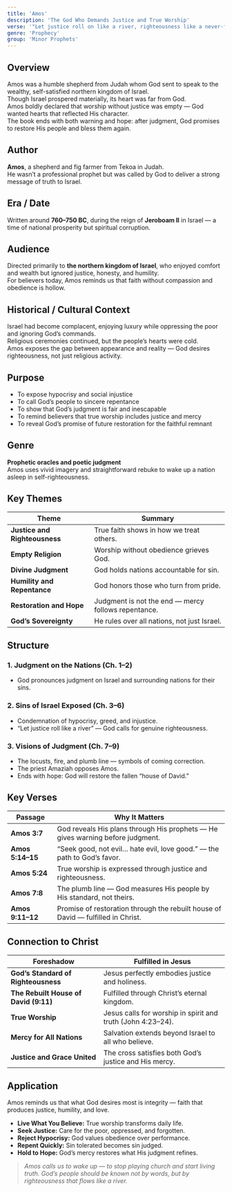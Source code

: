 ```yaml
---
title: 'Amos'
description: 'The God Who Demands Justice and True Worship'
verse: '"Let justice roll on like a river, righteousness like a never-failing stream." — Amos 5:24'
genre: 'Prophecy'
group: 'Minor Prophets'
---
```


## Overview  
Amos was a humble shepherd from Judah whom God sent to speak to the wealthy, self-satisfied northern kingdom of Israel.  
Though Israel prospered materially, its heart was far from God.  
Amos boldly declared that worship without justice was empty — God wanted hearts that reflected His character.  
The book ends with both warning and hope: after judgment, God promises to restore His people and bless them again.

## Author  
**Amos**, a shepherd and fig farmer from Tekoa in Judah.  
He wasn’t a professional prophet but was called by God to deliver a strong message of truth to Israel.

## Era / Date  
Written around **760–750 BC**, during the reign of **Jeroboam II** in Israel — a time of national prosperity but spiritual corruption.

## Audience  
Directed primarily to **the northern kingdom of Israel**, who enjoyed comfort and wealth but ignored justice, honesty, and humility.  
For believers today, Amos reminds us that faith without compassion and obedience is hollow.

## Historical / Cultural Context  
Israel had become complacent, enjoying luxury while oppressing the poor and ignoring God’s commands.  
Religious ceremonies continued, but the people’s hearts were cold.  
Amos exposes the gap between appearance and reality — God desires righteousness, not just religious activity.

## Purpose  
- To expose hypocrisy and social injustice  
- To call God’s people to sincere repentance  
- To show that God’s judgment is fair and inescapable  
- To remind believers that true worship includes justice and mercy  
- To reveal God’s promise of future restoration for the faithful remnant  

## Genre  
**Prophetic oracles and poetic judgment**  
Amos uses vivid imagery and straightforward rebuke to wake up a nation asleep in self-righteousness.

## Key Themes  

| Theme | Summary |
|-------|----------|
| **Justice and Righteousness** | True faith shows in how we treat others. |
| **Empty Religion** | Worship without obedience grieves God. |
| **Divine Judgment** | God holds nations accountable for sin. |
| **Humility and Repentance** | God honors those who turn from pride. |
| **Restoration and Hope** | Judgment is not the end — mercy follows repentance. |
| **God’s Sovereignty** | He rules over all nations, not just Israel. |

## Structure  

### 1. Judgment on the Nations (Ch. 1–2)
- God pronounces judgment on Israel and surrounding nations for their sins.  

### 2. Sins of Israel Exposed (Ch. 3–6)
- Condemnation of hypocrisy, greed, and injustice.  
- “Let justice roll like a river” — God calls for genuine righteousness.  

### 3. Visions of Judgment (Ch. 7–9)
- The locusts, fire, and plumb line — symbols of coming correction.  
- The priest Amaziah opposes Amos.  
- Ends with hope: God will restore the fallen “house of David.”  

## Key Verses  

| Passage | Why It Matters |
|----------|----------------|
| **Amos 3:7** | God reveals His plans through His prophets — He gives warning before judgment. |
| **Amos 5:14–15** | “Seek good, not evil… hate evil, love good.” — the path to God’s favor. |
| **Amos 5:24** | True worship is expressed through justice and righteousness. |
| **Amos 7:8** | The plumb line — God measures His people by His standard, not theirs. |
| **Amos 9:11–12** | Promise of restoration through the rebuilt house of David — fulfilled in Christ. |

## Connection to Christ  

| Foreshadow | Fulfilled in Jesus |
|-------------|-------------------|
| **God’s Standard of Righteousness** | Jesus perfectly embodies justice and holiness. |
| **The Rebuilt House of David (9:11)** | Fulfilled through Christ’s eternal kingdom. |
| **True Worship** | Jesus calls for worship in spirit and truth (John 4:23–24). |
| **Mercy for All Nations** | Salvation extends beyond Israel to all who believe. |
| **Justice and Grace United** | The cross satisfies both God’s justice and His mercy. |

## Application  
Amos reminds us that what God desires most is integrity — faith that produces justice, humility, and love.  
- **Live What You Believe:** True worship transforms daily life.  
- **Seek Justice:** Care for the poor, oppressed, and forgotten.  
- **Reject Hypocrisy:** God values obedience over performance.  
- **Repent Quickly:** Sin tolerated becomes sin judged.  
- **Hold to Hope:** God’s mercy restores what His judgment refines.  

> *Amos calls us to wake up — to stop playing church and start living truth. God’s people should be known not by words, but by righteousness that flows like a river.*
